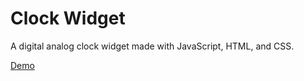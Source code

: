# Clock Widget
A digital analog clock widget made with JavaScript, HTML, and CSS.

[Demo](https://otlyn.com/clock-widget)
